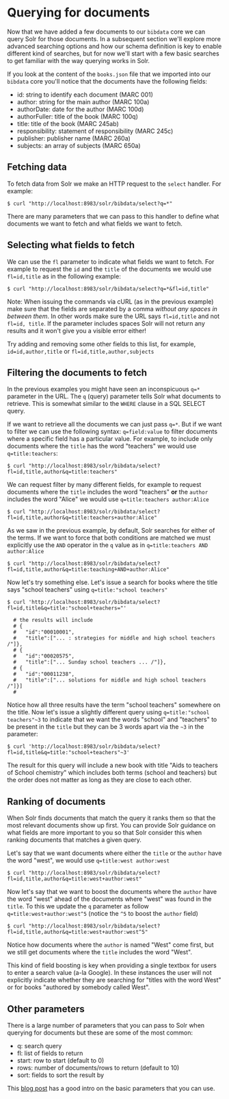 # Querying for documents

Now that we have added a few documents to our `bibdata` core we can query Solr
for those documents. In a subsequent section we'll explore more advanced
searching options and how our schema definition is key to enable different
kind of searches, but for now we'll start with a few basic searches to get
familiar with the way querying works in Solr.

If you look at the content of the `books.json` file that we imported into
our `bibdata` core you'll notice that the documents have the following fields:

* id: string to identify each document (MARC 001)
* author: string for the main author (MARC 100a)
* authorDate: date for the author (MARC 100d)
* authorFuller: title of the book (MARC 100q)
* title: title of the book (MARC 245ab)
* responsibility: statement of responsibility (MARC 245c)
* publisher: publisher name (MARC 260a)
* subjects: an array of subjects (MARC 650a)


## Fetching data

To fetch data from Solr we make an HTTP request to the `select` handler. For example:

```
$ curl "http://localhost:8983/solr/bibdata/select?q=*"
```

There are many parameters that we can pass to this handler to define what documents we want to fetch and what fields we want to fetch.


## Selecting what fields to fetch

We can use the `fl` parameter to indicate what fields we want to fetch. For example to request the `id` and the `title` of the documents we would use `fl=id,title` as in the following example:

```
$ curl "http://localhost:8983/solr/bibdata/select?q=*&fl=id,title"
```

Note: When issuing the commands via cURL (as in the previous example) make sure that the fields are separated by a comma *without any spaces in between them*. In other words make sure the URL says `fl=id,title` and not `fl=id, title`. If the parameter includes spaces Solr will not return any results and it won't give you a visible error either!

Try adding and removing some other fields to this list, for example, `id=id,author,title` or `fl=id,title,author,subjects`


## Filtering the documents to fetch

In the previous examples you might have seen an inconspicuous `q=*` parameter in the URL. The `q` (query) parameter tells Solr what documents to retrieve. This is somewhat similar to the `WHERE` clause in a SQL SELECT query.

If we want to retrieve all the documents we can just pass `q=*`. But if we want to filter we can use the following syntax: `q=field:value` to filter documents where a specific field has a particular value. For example, to include only documents where the `title` has the word "teachers" we would use `q=title:teachers`:

```
$ curl "http://localhost:8983/solr/bibdata/select?fl=id,title,author&q=title:teachers"
```

We can request filter by many different fields, for example to request documents where the `title` includes the word "teachers" **or** the `author` includes the word "Alice" we would use `q=title:teachers author:Alice`

```
$ curl "http://localhost:8983/solr/bibdata/select?fl=id,title,author&q=title:teachers+author:Alice"
```

As we saw in the previous example, by default, Solr searches for either of the terms. If we want to force that both conditions are matched we must explicitly use the `AND` operator in the `q` value as in `q=title:teachers AND author:Alice`

```
$ curl "http://localhost:8983/solr/bibdata/select?fl=id,title,author&q=title:teaching+AND+author:Alice"
```

Now let's try something else. Let's issue a search for books where the title says "school teachers" using `q=title:"school teachers"`

```
$ curl 'http://localhost:8983/solr/bibdata/select?fl=id,title&q=title:"school+teachers="'

  # the results will include   
  # {
  #   "id":"00010001",
  #   "title":["... : strategies for middle and high school teachers /"]},
  # {
  #   "id":"00020575",
  #   "title":["... Sunday school teachers ... /"]},
  # {
  #   "id":"00011238",
  #   "title":["... solutions for middle and high school teachers /"]}]
  #
```

Notice how all three results have the term "school teachers" somewhere on the title. Now let's issue a slightly different query using `q=title:"school teachers"~3` to indicate that we want the words "school" and "teachers" to be present in the `title` but they can be 3 words apart via the `~3` in the parameter:

```
$ curl 'http://localhost:8983/solr/bibdata/select?fl=id,title&q=title:"school+teachers"~3'
```

The result for this query will include a new book with title "Aids to teachers of School chemistry" which includes both terms (school and teachers) but the order does not matter as long as they are close to each other.


## Ranking of documents

When Solr finds documents that match the query it ranks them so that the most relevant documents show up first. You can provide Solr guidance on what fields are more important to you so that Solr consider this when ranking documents that matches a given query.

Let's say that we want documents where either the `title` or the `author` have the word "west", we would use `q=title:west author:west`

```
$ curl "http://localhost:8983/solr/bibdata/select?fl=id,title,author&q=title:west+author:west"
```

Now let's say that we want to boost the documents where the `author` have the word "west" ahead of the documents where "west" was found in the `title`. To this we update the `q` parameter as follow `q=title:west+author:west^5` (notice the `^5` to boost the `author` field)

```
$ curl "http://localhost:8983/solr/bibdata/select?fl=id,title,author&q=title:west+author:west^5"
```

Notice how documents where the `author` is named "West" come first, but we still get documents where the `title` includes the word "West".

This kind of field boosting is key when providing a single textbox for users to enter a search value (a-la Google). In these instances the user will not explicitly indicate whether they are searching for "titles with the word West" or for books "authored by somebody called West".


## Other parameters

There is a large number of parameters that you can pass to Solr when querying for documents but these are some of the most common:

* q: search query
* fl: list of fields to return
* start: row to start (default to 0)
* rows: number of documents/rows to return (default to 10)
* sort: fields to sort the result by


This [blog post](http://yonik.com/solr/query-syntax/) has a good intro on the basic parameters that you can use.
